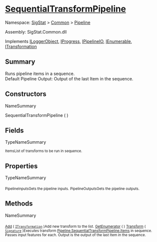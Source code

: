 # [SequentialTransformPipeline](./SequentialTransformPipeline.md)

Namespace: [SigStat]() > [Common](./../README.md) > [Pipeline](./README.md)

Assembly: SigStat.Common.dll

Implements [ILoggerObject](./../ILoggerObject.md), [IProgress](./../Helpers/IProgress.md), [IPipelineIO](./IPipelineIO.md), [IEnumerable](https://docs.microsoft.com/en-us/dotnet/api/System.Collections.IEnumerable), [ITransformation](./../ITransformation.md)

## Summary
Runs pipeline items in a sequence.  <br>Default Pipeline Output: Output of the last Item in the sequence.

## Constructors

NameSummary

SequentialTransformPipeline (  )<sub></sub>


## Fields

TypeNameSummary

<sub>Items</sub><sub>List of transforms to be run in sequence.</sub>


## Properties

TypeNameSummary

<sub>PipelineInputs</sub><sub>Gets the pipeline inputs.</sub>
<sub>PipelineOutputs</sub><sub>Gets the pipeline outputs.</sub>


## Methods

NameSummary

<sub>[Add](./Methods/SequentialTransformPipeline-100663508.md) ( [`ITransformation`](./../ITransformation.md) )</sub><sub>Add new transform to the list.</sub>
<sub>[GetEnumerator](./Methods/SequentialTransformPipeline-100663507.md) (  )</sub><sub></sub>
<sub>[Transform](./Methods/SequentialTransformPipeline-100663509.md) ( [`Signature`](./../Signature.md) )</sub><sub>Executes transform [Pipeline.SequentialTransformPipeline.Items](https://github.com/hargitomi97/sigstat/blob/master/docs/md/.md) in sequence.  Passes input features for each.  Output is the output of the last Item in the sequence.</sub>


